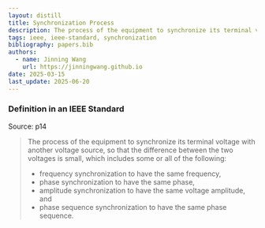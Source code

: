 ```yaml
---
layout: distill
title: Synchronization Process
description: The process of the equipment to synchronize its terminal voltage with another voltage source.
tags: ieee, ieee-standard, synchronization
bibliography: papers.bib
authors:
  - name: Jinning Wang
    url: https://jinningwang.github.io
date: 2025-03-15
last_update: 2025-06-20
---
```


### Definition in an IEEE Standard

Source: <d-cite key="ieee2025std2988"></d-cite> p14

> The process of the equipment to synchronize its terminal voltage with another voltage source, so that the difference between the two voltages is small, which includes some or all of the following:
>
> - frequency synchronization to have the same frequency,
> - phase synchronization to have the same phase,
> - amplitude synchronization to have the same voltage amplitude, and
> - phase sequence synchronization to have the same phase sequence.
